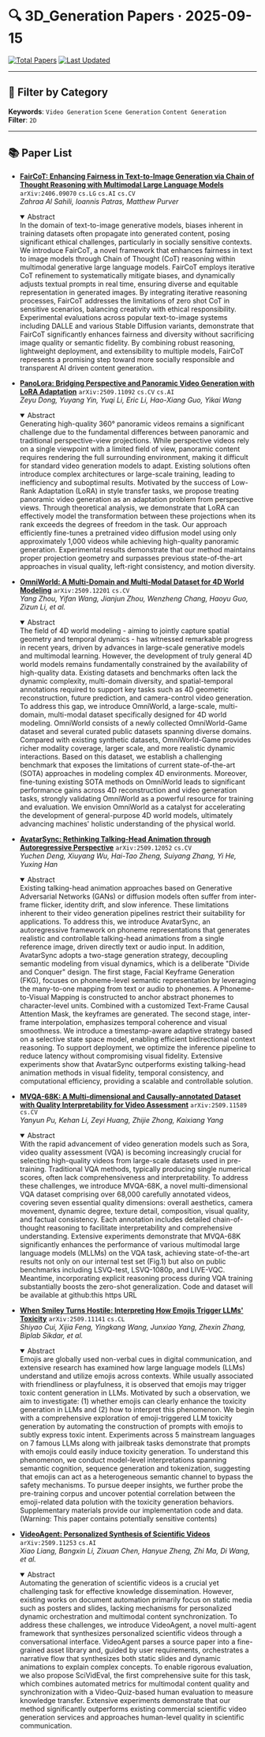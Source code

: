 # 🔍 3D_Generation Papers · 2025-09-15

[![Total Papers](https://img.shields.io/badge/Papers-7-2688EB)]()
[![Last Updated](https://img.shields.io/badge/dynamic/json?url=https://api.github.com/repos/tavish9/awesome-daily-AI-arxiv/commits/main&query=%24.commit.author.date&label=updated&color=orange)]()

---

## 📌 Filter by Category
**Keywords**: `Video Generation` `Scene Generation` `Content Generation`  
**Filter**: `2D`

---

## 📚 Paper List

- **[FairCoT: Enhancing Fairness in Text-to-Image Generation via Chain of Thought Reasoning with Multimodal Large Language Models](https://arxiv.org/abs/2406.09070)**  `arXiv:2406.09070`  `cs.LG` `cs.AI` `cs.CV`  
  _Zahraa Al Sahili, Ioannis Patras, Matthew Purver_
  <details open><summary>Abstract</summary>
  In the domain of text-to-image generative models, biases inherent in training datasets often propagate into generated content, posing significant ethical challenges, particularly in socially sensitive contexts. We introduce FairCoT, a novel framework that enhances fairness in text to image models through Chain of Thought (CoT) reasoning within multimodal generative large language models. FairCoT employs iterative CoT refinement to systematically mitigate biases, and dynamically adjusts textual prompts in real time, ensuring diverse and equitable representation in generated images. By integrating iterative reasoning processes, FairCoT addresses the limitations of zero shot CoT in sensitive scenarios, balancing creativity with ethical responsibility. Experimental evaluations across popular text-to-image systems including DALLE and various Stable Diffusion variants, demonstrate that FairCoT significantly enhances fairness and diversity without sacrificing image quality or semantic fidelity. By combining robust reasoning, lightweight deployment, and extensibility to multiple models, FairCoT represents a promising step toward more socially responsible and transparent AI driven content generation.
  </details>

- **[PanoLora: Bridging Perspective and Panoramic Video Generation with LoRA Adaptation](https://arxiv.org/abs/2509.11092)**  `arXiv:2509.11092`  `cs.CV` `cs.AI`  
  _Zeyu Dong, Yuyang Yin, Yuqi Li, Eric Li, Hao-Xiang Guo, Yikai Wang_
  <details open><summary>Abstract</summary>
  Generating high-quality 360° panoramic videos remains a significant challenge due to the fundamental differences between panoramic and traditional perspective-view projections. While perspective videos rely on a single viewpoint with a limited field of view, panoramic content requires rendering the full surrounding environment, making it difficult for standard video generation models to adapt. Existing solutions often introduce complex architectures or large-scale training, leading to inefficiency and suboptimal results. Motivated by the success of Low-Rank Adaptation (LoRA) in style transfer tasks, we propose treating panoramic video generation as an adaptation problem from perspective views. Through theoretical analysis, we demonstrate that LoRA can effectively model the transformation between these projections when its rank exceeds the degrees of freedom in the task. Our approach efficiently fine-tunes a pretrained video diffusion model using only approximately 1,000 videos while achieving high-quality panoramic generation. Experimental results demonstrate that our method maintains proper projection geometry and surpasses previous state-of-the-art approaches in visual quality, left-right consistency, and motion diversity.
  </details>

- **[OmniWorld: A Multi-Domain and Multi-Modal Dataset for 4D World Modeling](https://arxiv.org/abs/2509.12201)**  `arXiv:2509.12201`  `cs.CV`  
  _Yang Zhou, Yifan Wang, Jianjun Zhou, Wenzheng Chang, Haoyu Guo, Zizun Li, et al._
  <details open><summary>Abstract</summary>
  The field of 4D world modeling - aiming to jointly capture spatial geometry and temporal dynamics - has witnessed remarkable progress in recent years, driven by advances in large-scale generative models and multimodal learning. However, the development of truly general 4D world models remains fundamentally constrained by the availability of high-quality data. Existing datasets and benchmarks often lack the dynamic complexity, multi-domain diversity, and spatial-temporal annotations required to support key tasks such as 4D geometric reconstruction, future prediction, and camera-control video generation. To address this gap, we introduce OmniWorld, a large-scale, multi-domain, multi-modal dataset specifically designed for 4D world modeling. OmniWorld consists of a newly collected OmniWorld-Game dataset and several curated public datasets spanning diverse domains. Compared with existing synthetic datasets, OmniWorld-Game provides richer modality coverage, larger scale, and more realistic dynamic interactions. Based on this dataset, we establish a challenging benchmark that exposes the limitations of current state-of-the-art (SOTA) approaches in modeling complex 4D environments. Moreover, fine-tuning existing SOTA methods on OmniWorld leads to significant performance gains across 4D reconstruction and video generation tasks, strongly validating OmniWorld as a powerful resource for training and evaluation. We envision OmniWorld as a catalyst for accelerating the development of general-purpose 4D world models, ultimately advancing machines' holistic understanding of the physical world.
  </details>

- **[AvatarSync: Rethinking Talking-Head Animation through Autoregressive Perspective](https://arxiv.org/abs/2509.12052)**  `arXiv:2509.12052`  `cs.CV`  
  _Yuchen Deng, Xiuyang Wu, Hai-Tao Zheng, Suiyang Zhang, Yi He, Yuxing Han_
  <details open><summary>Abstract</summary>
  Existing talking-head animation approaches based on Generative Adversarial Networks (GANs) or diffusion models often suffer from inter-frame flicker, identity drift, and slow inference. These limitations inherent to their video generation pipelines restrict their suitability for applications. To address this, we introduce AvatarSync, an autoregressive framework on phoneme representations that generates realistic and controllable talking-head animations from a single reference image, driven directly text or audio input. In addition, AvatarSync adopts a two-stage generation strategy, decoupling semantic modeling from visual dynamics, which is a deliberate "Divide and Conquer" design. The first stage, Facial Keyframe Generation (FKG), focuses on phoneme-level semantic representation by leveraging the many-to-one mapping from text or audio to phonemes. A Phoneme-to-Visual Mapping is constructed to anchor abstract phonemes to character-level units. Combined with a customized Text-Frame Causal Attention Mask, the keyframes are generated. The second stage, inter-frame interpolation, emphasizes temporal coherence and visual smoothness. We introduce a timestamp-aware adaptive strategy based on a selective state space model, enabling efficient bidirectional context reasoning. To support deployment, we optimize the inference pipeline to reduce latency without compromising visual fidelity. Extensive experiments show that AvatarSync outperforms existing talking-head animation methods in visual fidelity, temporal consistency, and computational efficiency, providing a scalable and controllable solution.
  </details>

- **[MVQA-68K: A Multi-dimensional and Causally-annotated Dataset with Quality Interpretability for Video Assessment](https://arxiv.org/abs/2509.11589)**  `arXiv:2509.11589`  `cs.CV`  
  _Yanyun Pu, Kehan Li, Zeyi Huang, Zhijie Zhong, Kaixiang Yang_
  <details open><summary>Abstract</summary>
  With the rapid advancement of video generation models such as Sora, video quality assessment (VQA) is becoming increasingly crucial for selecting high-quality videos from large-scale datasets used in pre-training. Traditional VQA methods, typically producing single numerical scores, often lack comprehensiveness and interpretability. To address these challenges, we introduce MVQA-68K, a novel multi-dimensional VQA dataset comprising over 68,000 carefully annotated videos, covering seven essential quality dimensions: overall aesthetics, camera movement, dynamic degree, texture detail, composition, visual quality, and factual consistency. Each annotation includes detailed chain-of-thought reasoning to facilitate interpretability and comprehensive understanding. Extensive experiments demonstrate that MVQA-68K significantly enhances the performance of various multimodal large language models (MLLMs) on the VQA task, achieving state-of-the-art results not only on our internal test set (Fig.1) but also on public benchmarks including LSVQ-test, LSVQ-1080p, and LIVE-VQC. Meantime, incorporating explicit reasoning process during VQA training substantially boosts the zero-shot generalization. Code and dataset will be available at github:this https URL
  </details>

- **[When Smiley Turns Hostile: Interpreting How Emojis Trigger LLMs' Toxicity](https://arxiv.org/abs/2509.11141)**  `arXiv:2509.11141`  `cs.CL`  
  _Shiyao Cui, Xijia Feng, Yingkang Wang, Junxiao Yang, Zhexin Zhang, Biplab Sikdar, et al._
  <details open><summary>Abstract</summary>
  Emojis are globally used non-verbal cues in digital communication, and extensive research has examined how large language models (LLMs) understand and utilize emojis across contexts. While usually associated with friendliness or playfulness, it is observed that emojis may trigger toxic content generation in LLMs. Motivated by such a observation, we aim to investigate: (1) whether emojis can clearly enhance the toxicity generation in LLMs and (2) how to interpret this phenomenon. We begin with a comprehensive exploration of emoji-triggered LLM toxicity generation by automating the construction of prompts with emojis to subtly express toxic intent. Experiments across 5 mainstream languages on 7 famous LLMs along with jailbreak tasks demonstrate that prompts with emojis could easily induce toxicity generation. To understand this phenomenon, we conduct model-level interpretations spanning semantic cognition, sequence generation and tokenization, suggesting that emojis can act as a heterogeneous semantic channel to bypass the safety mechanisms. To pursue deeper insights, we further probe the pre-training corpus and uncover potential correlation between the emoji-related data polution with the toxicity generation behaviors. Supplementary materials provide our implementation code and data. (Warning: This paper contains potentially sensitive contents)
  </details>

- **[VideoAgent: Personalized Synthesis of Scientific Videos](https://arxiv.org/abs/2509.11253)**  `arXiv:2509.11253`  `cs.AI`  
  _Xiao Liang, Bangxin Li, Zixuan Chen, Hanyue Zheng, Zhi Ma, Di Wang, et al._
  <details open><summary>Abstract</summary>
  Automating the generation of scientific videos is a crucial yet challenging task for effective knowledge dissemination. However, existing works on document automation primarily focus on static media such as posters and slides, lacking mechanisms for personalized dynamic orchestration and multimodal content synchronization. To address these challenges, we introduce VideoAgent, a novel multi-agent framework that synthesizes personalized scientific videos through a conversational interface. VideoAgent parses a source paper into a fine-grained asset library and, guided by user requirements, orchestrates a narrative flow that synthesizes both static slides and dynamic animations to explain complex concepts. To enable rigorous evaluation, we also propose SciVidEval, the first comprehensive suite for this task, which combines automated metrics for multimodal content quality and synchronization with a Video-Quiz-based human evaluation to measure knowledge transfer. Extensive experiments demonstrate that our method significantly outperforms existing commercial scientific video generation services and approaches human-level quality in scientific communication.
  </details>
